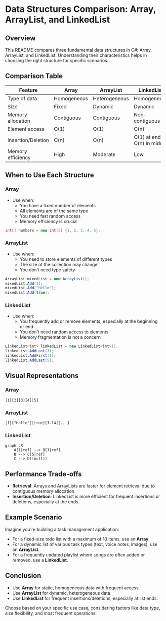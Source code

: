 # Data Structures Comparison: Array, ArrayList, and LinkedList

## Overview

This README compares three fundamental data structures in C#: Array, ArrayList, and LinkedList. Understanding their characteristics helps in choosing the right structure for specific scenarios.

## Comparison Table

| Feature | Array | ArrayList | LinkedList |
|---------|-------|-----------|------------|
| Type of data | Homogeneous | Heterogeneous | Homogeneous |
| Size | Fixed | Dynamic | Dynamic |
| Memory allocation | Contiguous | Contiguous | Non-contiguous |
| Element access | O(1) | O(1) | O(n) |
| Insertion/Deletion | O(n) | O(n) | O(1) at ends, O(n) in middle |
| Memory efficiency | High | Moderate | Low |

## When to Use Each Structure

### Array
- Use when:
  - You have a fixed number of elements
  - All elements are of the same type
  - You need fast random access
  - Memory efficiency is crucial

```csharp
int[] numbers = new int[5] {1, 2, 3, 4, 5};
```

### ArrayList
- Use when:
  - You need to store elements of different types
  - The size of the collection may change
  - You don't need type safety

```csharp
ArrayList mixedList = new ArrayList();
mixedList.Add(1);
mixedList.Add("Hello");
mixedList.Add(true);
```

### LinkedList
- Use when:
  - You frequently add or remove elements, especially at the beginning or end
  - You don't need random access to elements
  - Memory fragmentation is not a concern

```csharp
LinkedList<int> linkedList = new LinkedList<int>();
linkedList.AddLast(3);
linkedList.AddFirst(1);
linkedList.AddLast(5);
```

## Visual Representations

### Array
```
[1][2][3][4][5]
```

### ArrayList
```
[1]["Hello"][true][3.14][...]
```

### LinkedList
```mermaid
graph LR
    A[1|ref] --> B[3|ref]
    B --> C[5|ref]
    C --> D((null))
```

## Performance Trade-offs

- **Retrieval**: Arrays and ArrayLists are faster for element retrieval due to contiguous memory allocation.
- **Insertion/Deletion**: LinkedList is more efficient for frequent insertions or deletions, especially at the ends.

## Example Scenario

Imagine you're building a task management application:

- For a fixed-size todo list with a maximum of 10 items, use an **Array**.
- For a dynamic list of various task types (text, voice notes, images), use an **ArrayList**.
- For a frequently updated playlist where songs are often added or removed, use a **LinkedList**.

## Conclusion

- Use **Array** for static, homogeneous data with frequent access.
- Use **ArrayList** for dynamic, heterogeneous data.
- Use **LinkedList** for frequent insertions/deletions, especially at list ends.

Choose based on your specific use case, considering factors like data type, size flexibility, and most frequent operations.
